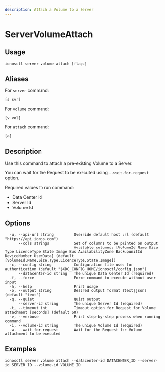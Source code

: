 ```yaml
---
description: Attach a Volume to a Server
---
```


# ServerVolumeAttach

## Usage

```text
ionosctl server volume attach [flags]
```

## Aliases

For `server` command:

```text
[s svr]
```

For `volume` command:

```text
[v vol]
```

For `attach` command:

```text
[a]
```

## Description

Use this command to attach a pre-existing Volume to a Server.

You can wait for the Request to be executed using `--wait-for-request` option.

Required values to run command:

* Data Center Id
* Server Id
* Volume Id

## Options

```text
  -u, --api-url string         Override default host url (default "https://api.ionos.com")
      --cols strings           Set of columns to be printed on output 
                               Available columns: [VolumeId Name Size Type LicenceType State Image Bus AvailabilityZone BackupunitId DeviceNumber UserData] (default [VolumeId,Name,Size,Type,LicenceType,State,Image])
  -c, --config string          Configuration file used for authentication (default "$XDG_CONFIG_HOME/ionosctl/config.json")
      --datacenter-id string   The unique Data Center Id (required)
  -f, --force                  Force command to execute without user input
  -h, --help                   Print usage
  -o, --output string          Desired output format [text|json] (default "text")
  -q, --quiet                  Quiet output
      --server-id string       The unique Server Id (required)
  -t, --timeout int            Timeout option for Request for Volume attachment [seconds] (default 60)
  -v, --verbose                Print step-by-step process when running command
  -i, --volume-id string       The unique Volume Id (required)
  -w, --wait-for-request       Wait for the Request for Volume attachment to be executed
```

## Examples

```text
ionosctl server volume attach --datacenter-id DATACENTER_ID --server-id SERVER_ID --volume-id VOLUME_ID
```

